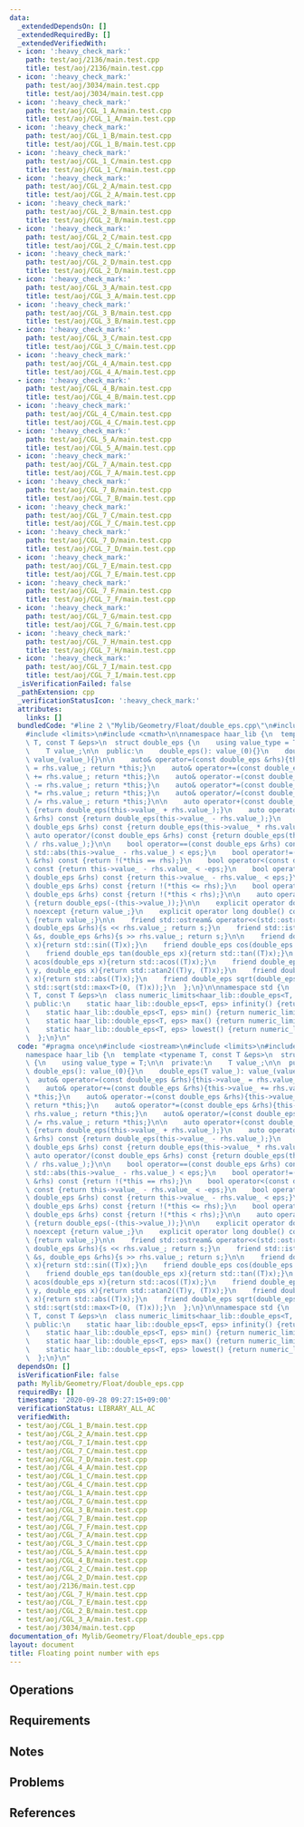 ```yaml
---
data:
  _extendedDependsOn: []
  _extendedRequiredBy: []
  _extendedVerifiedWith:
  - icon: ':heavy_check_mark:'
    path: test/aoj/2136/main.test.cpp
    title: test/aoj/2136/main.test.cpp
  - icon: ':heavy_check_mark:'
    path: test/aoj/3034/main.test.cpp
    title: test/aoj/3034/main.test.cpp
  - icon: ':heavy_check_mark:'
    path: test/aoj/CGL_1_A/main.test.cpp
    title: test/aoj/CGL_1_A/main.test.cpp
  - icon: ':heavy_check_mark:'
    path: test/aoj/CGL_1_B/main.test.cpp
    title: test/aoj/CGL_1_B/main.test.cpp
  - icon: ':heavy_check_mark:'
    path: test/aoj/CGL_1_C/main.test.cpp
    title: test/aoj/CGL_1_C/main.test.cpp
  - icon: ':heavy_check_mark:'
    path: test/aoj/CGL_2_A/main.test.cpp
    title: test/aoj/CGL_2_A/main.test.cpp
  - icon: ':heavy_check_mark:'
    path: test/aoj/CGL_2_B/main.test.cpp
    title: test/aoj/CGL_2_B/main.test.cpp
  - icon: ':heavy_check_mark:'
    path: test/aoj/CGL_2_C/main.test.cpp
    title: test/aoj/CGL_2_C/main.test.cpp
  - icon: ':heavy_check_mark:'
    path: test/aoj/CGL_2_D/main.test.cpp
    title: test/aoj/CGL_2_D/main.test.cpp
  - icon: ':heavy_check_mark:'
    path: test/aoj/CGL_3_A/main.test.cpp
    title: test/aoj/CGL_3_A/main.test.cpp
  - icon: ':heavy_check_mark:'
    path: test/aoj/CGL_3_B/main.test.cpp
    title: test/aoj/CGL_3_B/main.test.cpp
  - icon: ':heavy_check_mark:'
    path: test/aoj/CGL_3_C/main.test.cpp
    title: test/aoj/CGL_3_C/main.test.cpp
  - icon: ':heavy_check_mark:'
    path: test/aoj/CGL_4_A/main.test.cpp
    title: test/aoj/CGL_4_A/main.test.cpp
  - icon: ':heavy_check_mark:'
    path: test/aoj/CGL_4_B/main.test.cpp
    title: test/aoj/CGL_4_B/main.test.cpp
  - icon: ':heavy_check_mark:'
    path: test/aoj/CGL_4_C/main.test.cpp
    title: test/aoj/CGL_4_C/main.test.cpp
  - icon: ':heavy_check_mark:'
    path: test/aoj/CGL_5_A/main.test.cpp
    title: test/aoj/CGL_5_A/main.test.cpp
  - icon: ':heavy_check_mark:'
    path: test/aoj/CGL_7_A/main.test.cpp
    title: test/aoj/CGL_7_A/main.test.cpp
  - icon: ':heavy_check_mark:'
    path: test/aoj/CGL_7_B/main.test.cpp
    title: test/aoj/CGL_7_B/main.test.cpp
  - icon: ':heavy_check_mark:'
    path: test/aoj/CGL_7_C/main.test.cpp
    title: test/aoj/CGL_7_C/main.test.cpp
  - icon: ':heavy_check_mark:'
    path: test/aoj/CGL_7_D/main.test.cpp
    title: test/aoj/CGL_7_D/main.test.cpp
  - icon: ':heavy_check_mark:'
    path: test/aoj/CGL_7_E/main.test.cpp
    title: test/aoj/CGL_7_E/main.test.cpp
  - icon: ':heavy_check_mark:'
    path: test/aoj/CGL_7_F/main.test.cpp
    title: test/aoj/CGL_7_F/main.test.cpp
  - icon: ':heavy_check_mark:'
    path: test/aoj/CGL_7_G/main.test.cpp
    title: test/aoj/CGL_7_G/main.test.cpp
  - icon: ':heavy_check_mark:'
    path: test/aoj/CGL_7_H/main.test.cpp
    title: test/aoj/CGL_7_H/main.test.cpp
  - icon: ':heavy_check_mark:'
    path: test/aoj/CGL_7_I/main.test.cpp
    title: test/aoj/CGL_7_I/main.test.cpp
  _isVerificationFailed: false
  _pathExtension: cpp
  _verificationStatusIcon: ':heavy_check_mark:'
  attributes:
    links: []
  bundledCode: "#line 2 \"Mylib/Geometry/Float/double_eps.cpp\"\n#include <iostream>\n\
    #include <limits>\n#include <cmath>\n\nnamespace haar_lib {\n  template <typename\
    \ T, const T &eps>\n  struct double_eps {\n    using value_type = T;\n\n  private:\n\
    \    T value_;\n\n  public:\n    double_eps(): value_(0){}\n    double_eps(T value_):\
    \ value_(value_){}\n\n    auto& operator=(const double_eps &rhs){this->value_\
    \ = rhs.value_; return *this;}\n    auto& operator+=(const double_eps &rhs){this->value_\
    \ += rhs.value_; return *this;}\n    auto& operator-=(const double_eps &rhs){this->value_\
    \ -= rhs.value_; return *this;}\n    auto& operator*=(const double_eps &rhs){this->value_\
    \ *= rhs.value_; return *this;}\n    auto& operator/=(const double_eps &rhs){this->value_\
    \ /= rhs.value_; return *this;}\n\n    auto operator+(const double_eps &rhs) const\
    \ {return double_eps(this->value_ + rhs.value_);}\n    auto operator-(const double_eps\
    \ &rhs) const {return double_eps(this->value_ - rhs.value_);}\n    auto operator*(const\
    \ double_eps &rhs) const {return double_eps(this->value_ * rhs.value_);}\n   \
    \ auto operator/(const double_eps &rhs) const {return double_eps(this->value_\
    \ / rhs.value_);}\n\n    bool operator==(const double_eps &rhs) const {return\
    \ std::abs(this->value_ - rhs.value_) < eps;}\n    bool operator!=(const double_eps\
    \ &rhs) const {return !(*this == rhs);}\n    bool operator<(const double_eps &rhs)\
    \ const {return this->value_ - rhs.value_ < -eps;}\n    bool operator<=(const\
    \ double_eps &rhs) const {return this->value_ - rhs.value_ < eps;}\n    bool operator>(const\
    \ double_eps &rhs) const {return !(*this <= rhs);}\n    bool operator>=(const\
    \ double_eps &rhs) const {return !(*this < rhs);}\n\n    auto operator-() const\
    \ {return double_eps(-(this->value_));}\n\n    explicit operator double() const\
    \ noexcept {return value_;}\n    explicit operator long double() const noexcept\
    \ {return value_;}\n\n    friend std::ostream& operator<<(std::ostream &s, const\
    \ double_eps &rhs){s << rhs.value_; return s;}\n    friend std::istream& operator>>(std::istream\
    \ &s, double_eps &rhs){s >> rhs.value_; return s;}\n\n    friend double_eps sin(double_eps\
    \ x){return std::sin((T)x);}\n    friend double_eps cos(double_eps x){return std::cos((T)x);}\n\
    \    friend double_eps tan(double_eps x){return std::tan((T)x);}\n    friend double_eps\
    \ acos(double_eps x){return std::acos((T)x);}\n    friend double_eps atan2(double_eps\
    \ y, double_eps x){return std::atan2((T)y, (T)x);}\n    friend double_eps abs(double_eps\
    \ x){return std::abs((T)x);}\n    friend double_eps sqrt(double_eps x){return\
    \ std::sqrt(std::max<T>(0, (T)x));}\n  };\n}\n\nnamespace std {\n  template <typename\
    \ T, const T &eps>\n  class numeric_limits<haar_lib::double_eps<T, eps>> {\n \
    \ public:\n    static haar_lib::double_eps<T, eps> infinity() {return numeric_limits<T>::infinity();}\n\
    \    static haar_lib::double_eps<T, eps> min() {return numeric_limits<T>::min();}\n\
    \    static haar_lib::double_eps<T, eps> max() {return numeric_limits<T>::max();}\n\
    \    static haar_lib::double_eps<T, eps> lowest() {return numeric_limits<T>::lowest();}\n\
    \  };\n}\n"
  code: "#pragma once\n#include <iostream>\n#include <limits>\n#include <cmath>\n\n\
    namespace haar_lib {\n  template <typename T, const T &eps>\n  struct double_eps\
    \ {\n    using value_type = T;\n\n  private:\n    T value_;\n\n  public:\n   \
    \ double_eps(): value_(0){}\n    double_eps(T value_): value_(value_){}\n\n  \
    \  auto& operator=(const double_eps &rhs){this->value_ = rhs.value_; return *this;}\n\
    \    auto& operator+=(const double_eps &rhs){this->value_ += rhs.value_; return\
    \ *this;}\n    auto& operator-=(const double_eps &rhs){this->value_ -= rhs.value_;\
    \ return *this;}\n    auto& operator*=(const double_eps &rhs){this->value_ *=\
    \ rhs.value_; return *this;}\n    auto& operator/=(const double_eps &rhs){this->value_\
    \ /= rhs.value_; return *this;}\n\n    auto operator+(const double_eps &rhs) const\
    \ {return double_eps(this->value_ + rhs.value_);}\n    auto operator-(const double_eps\
    \ &rhs) const {return double_eps(this->value_ - rhs.value_);}\n    auto operator*(const\
    \ double_eps &rhs) const {return double_eps(this->value_ * rhs.value_);}\n   \
    \ auto operator/(const double_eps &rhs) const {return double_eps(this->value_\
    \ / rhs.value_);}\n\n    bool operator==(const double_eps &rhs) const {return\
    \ std::abs(this->value_ - rhs.value_) < eps;}\n    bool operator!=(const double_eps\
    \ &rhs) const {return !(*this == rhs);}\n    bool operator<(const double_eps &rhs)\
    \ const {return this->value_ - rhs.value_ < -eps;}\n    bool operator<=(const\
    \ double_eps &rhs) const {return this->value_ - rhs.value_ < eps;}\n    bool operator>(const\
    \ double_eps &rhs) const {return !(*this <= rhs);}\n    bool operator>=(const\
    \ double_eps &rhs) const {return !(*this < rhs);}\n\n    auto operator-() const\
    \ {return double_eps(-(this->value_));}\n\n    explicit operator double() const\
    \ noexcept {return value_;}\n    explicit operator long double() const noexcept\
    \ {return value_;}\n\n    friend std::ostream& operator<<(std::ostream &s, const\
    \ double_eps &rhs){s << rhs.value_; return s;}\n    friend std::istream& operator>>(std::istream\
    \ &s, double_eps &rhs){s >> rhs.value_; return s;}\n\n    friend double_eps sin(double_eps\
    \ x){return std::sin((T)x);}\n    friend double_eps cos(double_eps x){return std::cos((T)x);}\n\
    \    friend double_eps tan(double_eps x){return std::tan((T)x);}\n    friend double_eps\
    \ acos(double_eps x){return std::acos((T)x);}\n    friend double_eps atan2(double_eps\
    \ y, double_eps x){return std::atan2((T)y, (T)x);}\n    friend double_eps abs(double_eps\
    \ x){return std::abs((T)x);}\n    friend double_eps sqrt(double_eps x){return\
    \ std::sqrt(std::max<T>(0, (T)x));}\n  };\n}\n\nnamespace std {\n  template <typename\
    \ T, const T &eps>\n  class numeric_limits<haar_lib::double_eps<T, eps>> {\n \
    \ public:\n    static haar_lib::double_eps<T, eps> infinity() {return numeric_limits<T>::infinity();}\n\
    \    static haar_lib::double_eps<T, eps> min() {return numeric_limits<T>::min();}\n\
    \    static haar_lib::double_eps<T, eps> max() {return numeric_limits<T>::max();}\n\
    \    static haar_lib::double_eps<T, eps> lowest() {return numeric_limits<T>::lowest();}\n\
    \  };\n}\n"
  dependsOn: []
  isVerificationFile: false
  path: Mylib/Geometry/Float/double_eps.cpp
  requiredBy: []
  timestamp: '2020-09-28 09:27:15+09:00'
  verificationStatus: LIBRARY_ALL_AC
  verifiedWith:
  - test/aoj/CGL_1_B/main.test.cpp
  - test/aoj/CGL_2_A/main.test.cpp
  - test/aoj/CGL_7_I/main.test.cpp
  - test/aoj/CGL_7_C/main.test.cpp
  - test/aoj/CGL_7_D/main.test.cpp
  - test/aoj/CGL_4_A/main.test.cpp
  - test/aoj/CGL_1_C/main.test.cpp
  - test/aoj/CGL_4_C/main.test.cpp
  - test/aoj/CGL_1_A/main.test.cpp
  - test/aoj/CGL_7_G/main.test.cpp
  - test/aoj/CGL_3_B/main.test.cpp
  - test/aoj/CGL_7_B/main.test.cpp
  - test/aoj/CGL_7_F/main.test.cpp
  - test/aoj/CGL_7_A/main.test.cpp
  - test/aoj/CGL_3_C/main.test.cpp
  - test/aoj/CGL_5_A/main.test.cpp
  - test/aoj/CGL_4_B/main.test.cpp
  - test/aoj/CGL_2_C/main.test.cpp
  - test/aoj/CGL_2_D/main.test.cpp
  - test/aoj/2136/main.test.cpp
  - test/aoj/CGL_7_H/main.test.cpp
  - test/aoj/CGL_7_E/main.test.cpp
  - test/aoj/CGL_2_B/main.test.cpp
  - test/aoj/CGL_3_A/main.test.cpp
  - test/aoj/3034/main.test.cpp
documentation_of: Mylib/Geometry/Float/double_eps.cpp
layout: document
title: Floating point number with eps
---
```


## Operations

## Requirements

## Notes

## Problems

## References
